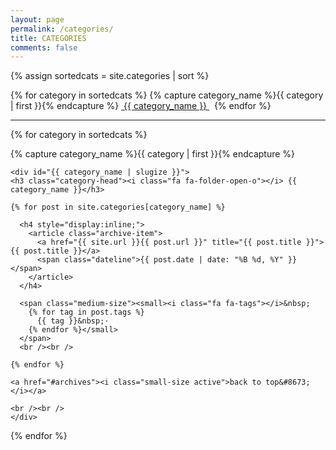 ```yaml
---
layout: page
permalink: /categories/
title: CATEGORIES
comments: false
---
```


<div id="archives">

{% assign sortedcats = site.categories | sort %}

{% for category in sortedcats %}
    {% capture category_name %}{{ category | first }}{% endcapture %}
    <a href="#{{ category_name }}" class="highlight">&nbsp;{{ category_name }}&nbsp;</a>&nbsp;
{% endfor %}

<hr />

{% for category in sortedcats %}
  <div class="archive-group">
    {% capture category_name %}{{ category | first }}{% endcapture %}

    <div id="{{ category_name | slugize }}">
    <h3 class="category-head"><i class="fa fa-folder-open-o"></i> {{ category_name }}</h3>

    {% for post in site.categories[category_name] %}

      <h4 style="display:inline;">
        <article class="archive-item">
          <a href="{{ site.url }}{{ post.url }}" title="{{ post.title }}">{{ post.title }}</a> 
          <span class="dateline">{{ post.date | date: "%B %d, %Y" }}</span>
        </article>
      </h4>

      <span class="medium-size"><small><i class="fa fa-tags"></i>&nbsp;
        {% for tag in post.tags %}
          {{ tag }}&nbsp;·
        {% endfor %}</small>
      </span>
      <br /><br />

    {% endfor %}

    <a href="#archives"><i class="small-size active">back to top&#8673;</i></a>

    <br /><br />
    </div>
    
  </div>
{% endfor %}

</div>